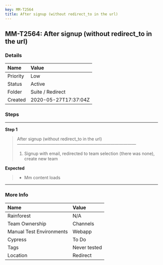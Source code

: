 ```yaml
---
key: MM-T2564
title: After signup (without redirect_to in the url)
---
```


## MM-T2564: After signup (without redirect_to in the url)

### Details

| Name     | Value                |
| :------- | :------------------- |
| Priority | Low                  |
| Status   | Active               |
| Folder   | Suite / Redirect     |
| Created  | 2020-05-27T17:37:04Z |

### Steps

<hr/>

**Step 1**

> <article>After signup (without redirect_to in the url)<br>————————————————————————————<ol><li>Signup with email, redirected to team selection (there was none), create new team</li></ol></article>

**Expected**

> <article><ul><li>Mm content loads</li></ul></article>

<hr/>

### More Info

| Name                     | Value        |
| :----------------------- | :----------- |
| Rainforest               | N/A          |
| Team Ownership           | Channels     |
| Manual Test Environments | Webapp       |
| Cypress                  | To Do        |
| Tags                     | Never tested |
| Location                 | Redirect     |
